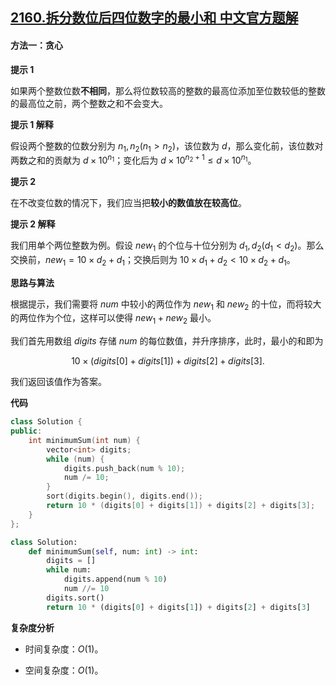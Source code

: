 ## [2160.拆分数位后四位数字的最小和 中文官方题解](https://leetcode.cn/problems/minimum-sum-of-four-digit-number-after-splitting-digits/solutions/100000/chai-fen-shu-wei-hou-si-wei-shu-zi-de-zu-6awh)

#### 方法一：贪心

**提示 $1$**

如果两个整数位数**不相同**，那么将位数较高的整数的最高位添加至位数较低的整数的最高位之前，两个整数之和不会变大。

**提示 $1$ 解释**

假设两个整数的位数分别为 $n_1, n_2 (n_1 > n_2)$，该位数为 $d$，那么变化前，该位数对两数之和的贡献为 $d \times 10^{n_1}$；变化后为 $d \times 10^{n_2+1} \le d \times 10^{n_1}$。

**提示 $2$**

在不改变位数的情况下，我们应当把**较小的数值放在较高位**。

**提示 $2$ 解释**

我们用单个两位整数为例。假设 $\textit{new}_1$ 的个位与十位分别为 $d_1, d_2 (d_1 < d_2)$。那么交换前，$\textit{new}_1 = 10 \times d_2 + d_1$；交换后则为 $10 \times d_1 + d_2 < 10 \times d_2 + d_1$。

**思路与算法**

根据提示，我们需要将 $\textit{num}$ 中较小的两位作为 $\textit{new}_1$ 和 $\textit{new}_2$ 的十位，而将较大的两位作为个位，这样可以使得 $\textit{new}_1 + \textit{new}_2$ 最小。

我们首先用数组 $\textit{digits}$ 存储 $\textit{num}$ 的每位数值，并升序排序，此时，最小的和即为 

$$
10 \times (\textit{digits}[0] + \textit{digits}[1]) + \textit{digits}[2] + \textit{digits}[3].
$$

我们返回该值作为答案。

**代码**

```C++ [sol1-C++]
class Solution {
public:
    int minimumSum(int num) {
        vector<int> digits;
        while (num) {
            digits.push_back(num % 10);
            num /= 10;
        }
        sort(digits.begin(), digits.end());
        return 10 * (digits[0] + digits[1]) + digits[2] + digits[3];
    }
};
```


```Python [sol1-Python3]
class Solution:
    def minimumSum(self, num: int) -> int:
        digits = []
        while num:
            digits.append(num % 10)
            num //= 10
        digits.sort()
        return 10 * (digits[0] + digits[1]) + digits[2] + digits[3]
```


**复杂度分析**

- 时间复杂度：$O(1)$。

- 空间复杂度：$O(1)$。